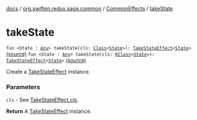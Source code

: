 [docs](../../index.md) / [org.swiften.redux.saga.common](../index.md) / [CommonEffects](index.md) / [takeState](./take-state.md)

# takeState

`fun <State : `[`Any`](https://kotlinlang.org/api/latest/jvm/stdlib/kotlin/-any/index.html)`> takeState(cls: `[`Class`](http://docs.oracle.com/javase/6/docs/api/java/lang/Class.html)`<`[`State`](take-state.md#State)`>): `[`TakeStateEffect`](../-take-state-effect/index.md)`<`[`State`](take-state.md#State)`>` [(source)](https://github.com/protoman92/KotlinRedux/tree/master/common/common-saga/src/main/kotlin/org/swiften/redux/saga/common/CommonEffects.kt#L152)
`fun <State : `[`Any`](https://kotlinlang.org/api/latest/jvm/stdlib/kotlin/-any/index.html)`> takeState(cls: `[`KClass`](https://kotlinlang.org/api/latest/jvm/stdlib/kotlin.reflect/-k-class/index.html)`<`[`State`](take-state.md#State)`>): `[`TakeStateEffect`](../-take-state-effect/index.md)`<`[`State`](take-state.md#State)`>` [(source)](https://github.com/protoman92/KotlinRedux/tree/master/common/common-saga/src/main/kotlin/org/swiften/redux/saga/common/CommonEffects.kt#L162)

Create a [TakeStateEffect](../-take-state-effect/index.md) instance.

### Parameters

`cls` - See [TakeStateEffect.cls](../-take-state-effect/cls.md).

**Return**
A [TakeStateEffect](../-take-state-effect/index.md) instance.

